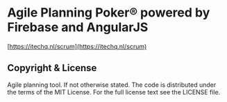 # Agile Planning Poker® powered by Firebase and AngularJS

[https://itechq.nl/scrum](https://itechq.nl/scrum)

## Copyright & License

Agile planning tool. If not otherwise stated. The code is distributed under the terms of the MIT License. For the full license text see the LICENSE file.
